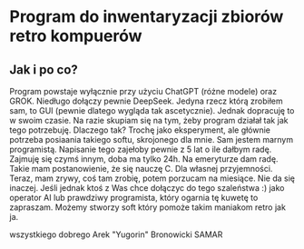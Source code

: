 # Program do inwentaryzacji zbiorów retro kompuerów



## Jak i po co?

Program powstaje wyłącznie przy użyciu ChatGPT (różne modele) oraz GROK. Niedługo dołączy pewnie DeepSeek. Jedyna rzecz którą zrobiłem sam, to GUI (pewnie dlatego wygląda tak ascetycznie). Jednak dopracuję to w swoim czasie. Na razie skupiam się na tym, żeby program działał tak jak tego potrzebuję. Dlaczego tak? Trochę jako eksperyment, ale głównie potrzeba posiaania takiego softu, skrojonego dla mnie. Sam jestem marnym programistą. Napisanie tego zajełoby pewnie z 5 lat o ile dałbym radę. Zajmuję się czymś innym, doba ma tylko 24h. Na emeryturze dam radę. Takie mam postanowienie, że się nauczę C. Dla własnej przyjemności. Teraz, mam zrywy, coś tam zrobię, potem porzucam na miesiące. Nie da się inaczej. Jeśli jednak ktoś z Was chce dołączyc do tego szaleństwa :) jako operator AI lub prawdziwy programista, który ogarnia tę kuwetę to zapraszam. Możemy stworzy soft który pomoże takim maniakom retro jak ja.

wszystkiego dobrego
Arek "Yugorin" Bronowicki
SAMAR 

